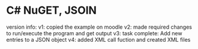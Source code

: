 # C# NuGET, JSOIN

version info:
v1: copied the example on moodle
v2: made required changes to run/execute the program and get output
v3: task complete: Add new entries to a JSON object
v4: added XML call fuction and created XML files

